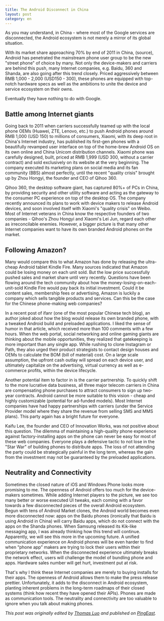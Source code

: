 ```yaml
---
title: The Android Disconnect in China
layout: post
category: en
---
```


As you may understand, in China - where most of the Google services are disconnected, the Android ecosystem is not merely a mirror of its global situation.

With its market share approaching 70% by end of 2011 in China, (source), Android has penetrated the mainstream phone user group to be the new "street phone" of choice by many. Not only the device-makers and carriers are behind this push, many Internet companies, e.g. Baidu, 360 and Shanda, are also going after this trend closely. Priced aggressively between RMB 1,000 - 2,000 (USD150 - 300), these phones are equipped with top-notch hardware specs as well as the ambitions to unite the device and service ecosystem on their owns.

Eventually they have nothing to do with Google.

## Battle among Internet giants

Going back to 2011 when carriers successfully teamed up with the local phone OEMs (Huawei, ZTE, Lenovo, etc.) to push Android phones around RMB 1,000 (USD 150) to millions of consumers, Xiaomi, with its deep root in China's Internet industry, has published its first-gen phones with a beautifully revamped user interface on top of the home-brew Android OS on its own online and China Unicom distribution channels. Xiaomi phone was carefully designed, built, priced at RMB 1,999 (USD 300, without a carrier contract) and sold exclusively on its website at the very beginning. The company executed its marketing plans on social media and its fan community (BBS) almost perfectly, until the recent "quality crisis" brought up by Zhou Hongyi, the founder and CEO of Qihoo 360.

Qihoo 360, the desktop software giant, has captured 80%+ of PCs in China, by providing security and other utility software and acting as the gateway to the consumer PC experience on top of the desktop OS. The company recently announced its plans to work with device makers to release Android devices, and soon involved itself with Xiaomi's "quality crisis" on Weibo. Most of Internet veterans in China know the respective founders of two companies - Qihoo's Zhou Hongyi and Xiaomi's Lei Jun, regard each other as irreconcilable enemies. However, a bigger picture is that many other Internet companies want to have its own branded Android phones on the market.

## Following Amazon?

Many would compare this to what Amazon has done by releasing the ultra-cheap Android tablet Kindle Fire. Many sources indicated that Amazon could be losing money on each unit sold. But the low price successfully pushed sales and market share until very recently. Questions have been flowing around the tech community about how the money-losing-on-each-unit-sold Kindle Fire would pay back its initial investment. Could it be content sales, membership fees or advertising, Amazon is luckily a company which sells tangible products and services. Can this be the case for the Chinese phone-making web companies?

In a recent post of ifanr (one of the most popular Chinese tech blog), an author joked about how the blog would release its own branded phone, with a tweaked Android build and preloaded applications. I liked the sense of humor in that article, which received more than 100 comments with a few hours. When the web portal, social networking and online gaming giants are thinking about the mobile opportunities, they realized that gatekeeping is more important than any single app. While rushing to clone Instagram or Path, they also urged their product strategists to contact design houses and OEMs to calculate the BOM (bill of material) cost. On a large scale assumption, the upfront cash outlay will spread on each device user, and ultimately capitalize on the advertising, virtual currency as well as e-commerce profits, within the device lifecycle.

Another potential item to factor in is the carrier partnership. To quickly shift to the more lucrative data business, all three major telecom carriers in China are compensating phone purchases to attract consumers to sign up two-year contracts. Android cannot be more suitable to this vision - cheap and highly customizable (potential for ad-funded models). Most Internet companies have had happy partnerships with carriers (under the Service Provider model where they share the revenue from selling SMS and MMS plans). This party again has a bright future for everyone.

Kaifu Lee, the founder and CEO of Innovation Works, was not positive about this question. The dilemma of maintaining a high-quality phone experience against factory-installing apps on the phone can never be easy for most of these web companies. Everyone plays a defensive tactic to not lose in the "Star War" of building phones to distribute apps. The loss of not attending the party could be strategically painful in the long term, whereas the gain from the investment may not be guaranteed by the preloaded applications.

## Neutrality and Connectivity

Sometimes the closed nature of iOS and Windows Phone looks more promising to me. The openness of Android offers too much for the device-makers sometimes. While adding Internet players to the picture, we see too many better or worse executed UI tweaks, each coming with a favor towards a few disconnected pieces of the overall Android ecosystem. Begun with tens of Android Market clones, the Android world becomes even more disconnected now: apps on the Baidu phones (ironically that Baidu is using Android in China) will carry Baidu apps, which do not connect with the apps on the Shanda phones. When Samsung released its Kik-like messaging app, I was already thinking how this trend will continue. Apparently, we will see this more in the upcoming future. A unified communication experience on Android phones will be even harder to find when “phone app” makers are trying to lock their users within their proprietary networks. When the disconnected experience ultimately breaks the network effect, users will challenge the model of bundling phone and apps. Hardware sales number will get hurt, investment put at risk.

That's why I think these Internet companies are merely to buying installs for their apps. The openness of Android allows them to make the press release prettier. Unfortunately, it adds to the disconnect in Android ecosystem, planting inherent problems in the long-term roadmaps of their closed systems (think how recent they have opened their APIs). Phones are made as communication tools. The neutrality and connectivity are too valuable to ignore when you talk about making phones.

*This post was originally edited by [Thomas Luo](http://weibo.com/thomasluo) and published on [PingEast](http://www.pingeast.com/2012/05/28/the-android-disconnect-in-china/).*